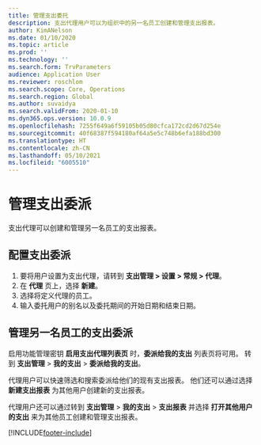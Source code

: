 ```yaml
---
title: 管理支出委托
description: 支出代理用户可以为组织中的另一名员工创建和管理支出报表。
author: KimANelson
ms.date: 01/10/2020
ms.topic: article
ms.prod: ''
ms.technology: ''
ms.search.form: TrvParameters
audience: Application User
ms.reviewer: roschlom
ms.search.scope: Core, Operations
ms.search.region: Global
ms.author: suvaidya
ms.search.validFrom: 2020-01-10
ms.dyn365.ops.version: 10.0.9
ms.openlocfilehash: 7255f649a6f59105b05d80cfca172cd2d67d254e
ms.sourcegitcommit: 40f68387f594180af64a5e5c748b6efa188bd300
ms.translationtype: HT
ms.contentlocale: zh-CN
ms.lasthandoff: 05/10/2021
ms.locfileid: "6005510"
---
```

# <a name="manage-expense-delegation"></a>管理支出委派

支出代理可以创建和管理另一名员工的支出报表。

## <a name="configure-expense-delegation"></a>配置支出委派

1. 要将用户设置为支出代理，请转到 **支出管理 > 设置 > 常规 > 代理**。
2. 在 **代理** 页上，选择 **新建**。
3. 选择将定义代理的员工。 
4. 输入委托用户的别名以及委托期间的开始日期和结束日期。

## <a name="manage-expense-delegation-for-another-employee"></a>管理另一名员工的支出委派

启用功能管理密钥 **启用支出代理列表页** 时，**委派给我的支出** 列表页将可用。 转到 **支出管理** > **我的支出** > **委派给我的支出**。

代理用户可以快速筛选和搜索委派给他们的现有支出报表。 他们还可以通过选择 **新建支出报表** 为其他用户创建新的支出报表。

代理用户还可以通过转到 **支出管理** > **我的支出** > **支出报表** 并选择 **打开其他用户的支出** 来为其他员工创建和管理支出报表。


[!INCLUDE[footer-include](../includes/footer-banner.md)]